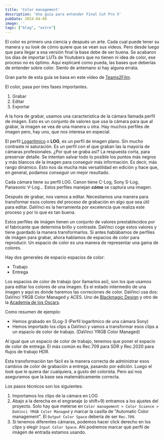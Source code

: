 ```yaml
---
title: 'Color management'
description: 'Una guía para entender Final Cut Pro X'
pubDate: 2024-04-08
image: ''
tags: ["blog", "astro"]
---
```


El color es primero una ciencia y después un arte. Cada cual puede tener su manera y su *look* de cómo quiere que se vean sus vídeos. Pero desde luego que para llegar a esa versión final la base debe de ser buena. Se acabaron los días de importar LUTs de Youtubers que no tienen ni idea de color, ese proceso no es óptimo. Aquí explicaré como pueda, las bases que deberías de entender sobre color. Siento de antemano si hay alguna errata.

Gran parte de esta guía se basa en este vídeo de [Teams2Film](https://www.youtube.com/watch?v=w0ubDSzEEYg).

El color, pasa por tres fases importantes.
1. Grabar
2. Editar
3. Exportar

A la hora de grabar, usamos una característica de la cámara llamada perfil de imágen. Esto es un conjunto de valores que usa la cámara para que al grabar, la imagen se vea de una manera u otra. Hay muchos perfiles de imagen pero, hay uno, que nos interesa en especial.

El perfil [Logarítmico](https://www.bhphotovideo.com/explora/video/tips-and-solutions/understanding-log-format-recording) o **LOG**, es un perfil de imagen plano. Sin mucho contraste ni saturación. Es un perfil con el que graban las la mayoría de cámaras profesionales. ¿Por qué se graba así? La respuesta corta, para preservar detalle. Se intentan salvar todo lo posible los puntos más negros y más blancos de la imagen para conseguir más información. Es decir, más rango dinámico. Esto nos da mucha más versatilidad en edición y hace que, en general, podamos conseguir un mejor resultado.

Cada cámara tiene su perfil LOG. Canon tiene C-Log, Sony S-Log, Panasonic V-Log... Estos perfiles manejan ***cómo*** se captura una imagen.

Después de grabar, nos vamos a editar. Necesitamos una manera para transformar esos colores del proceso de grabación en algo que sea útil para editar. DaVinci es la herramienta por excelencia que realiza este proceso y por lo que es tan buena.

Estos perfiles de imágen tienen un conjunto de valores prestablecidos por el fabricante que determina brillo y contraste. DaVinci coge estos valores y tiene guardado la manera transformarlos. Si antes hablábamos de perfiles de imágen para grabar, ahora hablamos de espacios de color para reproducir. Un espacio de color es una manera de representar una gama de colores.

Hay dos generales de espacio espacios de color:
- Trabajo
- Entrega

Los espacios de color de trabajo (por llamarlos así), son los que usamos para editar los colores de una imagen. Es el estado intermedio de una imagen y aquí es donde haremos las correciones de color. DaVinci usa dos: DaVinci YRGB Color Managed y ACES. Uno de [Blackmagic Design](https://www.blackmagicdesign.com/) y otro de la [Academia de los Oscars](https://www.oscars.org/science-technology/sci-tech-projects/aces).

Como resumen de ejemplo:
- Hemos grabado en SLog-3 (Perfil logarítmico de una cámara Sony)
- Hemos importado los clips a DaVinci y vamos a transformar esos clips a un espacio de color de trabajo. (DaVinci YRGB Color Managed)

Al igual que un espacio de color de trabajo, tenemos que poner el espacio de color de entrega. El más común es Rec.709 para SDR y Rec.2020 para flujos de trabajo HDR.

Esta transformación tan fácil es la manera correcta de administrar esos cambios de color de grabación a entrega, pasando por edición. Luego el *look* que le quiera dar cualquiera, a gusto del colorista. Pero así nos aseguramos que la base sea matemáticamente correcta.

Los pasos técnicos son los siguientes:
1. Importamos los clips de la cámara en LOG
2. Abajo a la derecha en el engranaje (o shift+9) entramos a los ajustes del proyecto. Solo hay que meterse en `Color management > Color Science > DaVinci YRGB Color Managed` y marcar la casilla de "Automatic Color management". El `Output Color Space` debería de ser `Rec.709`.
3. Si tenemos diferentes cámaras, podemos hacer click derecho en los clips y elegir `Input Color Space`. Ahí podremos marcar qué perfil de imágen de entrada estamos usando.
